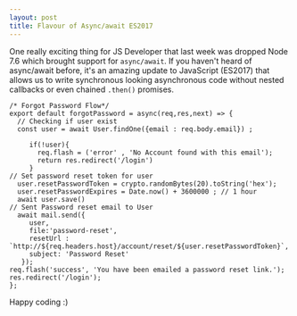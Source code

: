 ```yaml
---
layout: post
title: Flavour of Async/await ES2017
---
```


One really exciting thing for JS Developer that last week was dropped Node 7.6 which brought support for `async/await`. If you haven't heard of async/await before, it's an amazing update to JavaScript (ES2017) that allows us to write synchronous looking asynchronous code without nested callbacks or even chained `.then()` promises.

```
/* Forgot Password Flow*/
export default forgotPassword = async(req,res,next) => {
  // Checking if user exist
  const user = await User.findOne({email : req.body.email}) ;

     if(!user){
       req.flash = ('error' , 'No Account found with this email');
       return res.redirect('/login')
     }
// Set password reset token for user
  user.resetPasswordToken = crypto.randomBytes(20).toString('hex');
  user.resetPasswordExpires = Date.now() + 3600000 ; // 1 hour
  await user.save()
// Sent Password reset email to User
  await mail.send({
     user,
     file:'password-reset',
     resetUrl : `http://${req.headers.host}/account/reset/${user.resetPasswordToken}`,
     subject: 'Password Reset'
   });
req.flash('success', 'You have been emailed a password reset link.');
res.redirect('/login');
};
```
Happy coding :)